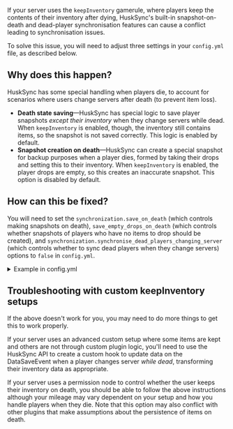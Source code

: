 If your server uses the `keepInventory` gamerule, where players keep the contents of their inventory after dying, HuskSync's built-in snapshot-on-death and dead-player synchronisation features can cause a conflict leading to synchronisation issues.

To solve this issue, you will need to adjust three settings in your `config.yml` file, as described below.

## Why does this happen?
HuskSync has some special handling when players die, to account for scenarios where users change servers after death (to prevent item loss).
* **Death state saving**&mdash;HuskSync has special logic to save player snapshots *except their inventory* when they change servers while dead. When `keepInventory` is enabled, though, the inventory still contains items, so the snapshot is not saved correctly. This logic is enabled by default.
* **Snapshot creation on death**&mdash;HuskSync can create a special snapshot for backup purposes when a player dies, formed by taking their drops and setting this to their inventory. When `keepInventory` is enabled, the player drops are empty, so this creates an inaccurate snapshot. This option is disabled by default.

## How can this be fixed?
You will need to set the `synchronization.save_on_death` (which controls making snapshots on death), `save_empty_drops_on_death` (which controls whether snapshots of players who have no items to drop should be created), and `synchronization.synchronise_dead_players_changing_server` (which controls whether to sync dead players when they change servers) options to `false` in `config.yml`.

<details>
  <summary>Example in config.yml</summary>
  
  ```yml
     synchronization:
       # ...
       save_on_death: false # <-- Set this to false
       save_empty_drops_on_death: false # <-- Set this to false
       # ...
       synchronise_dead_players_changing_server: false # <-- Set this to false
  ```
  
</details>


## Troubleshooting with custom keepInventory setups
If the above doesn't work for you, you may need to do more things to get this to work properly.

If your server uses an advanced custom setup where some items are kept and others are not through custom plugin logic, you'll need to use the HuskSync API to create a custom hook to update data on the DataSaveEvent when a player changes server *while dead*, transforming their inventory data as appropriate.

If your server uses a permission node to control whether the user keeps their inventory on death, you should be able to follow the above instructions although your mileage may vary dependent on your setup and how you handle players when they die. Note that this option may also conflict with other plugins that make assumptions about the persistence of items on death.